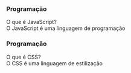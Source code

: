<!DOCTYPE html>
<html lang="pt-br">
<head>
    <meta charset="UTF-8">
    <meta name="viewport" content="width=device-width, initial-scale=1.0">
    <link rel="stylesheet" href="assets/style.css">
    <title>Flashcard</title>
</head>
<body>
    <main>
        <section id="container">
            <article class="cartao">
                <div class="cartao__conteudo">
                    <h3>Programação</h3>
                    <div class="cartao__conteudo__pergunta">
                        O que é JavaScript?
                    </div>
                    <div class="cartao__conteudo__resposta">
                        O JavaScript é uma linguagem de programação
                    </div>
                </div>
            </article>
            <article class="cartao">
                <div class="cartao__conteudo">
                    <h3>Programação</h3>
                    <div class="cartao__conteudo__pergunta">
                        O que é CSS?
                    </div>
                    <div class="cartao__conteudo__resposta">
                        O CSS é uma linguagem de estilização
                    </div>
                </div>
            </article>
        </section>
    </main>